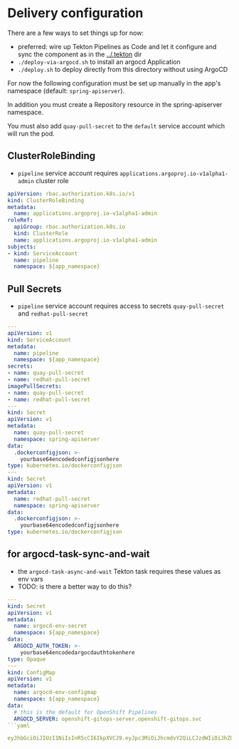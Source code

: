 # Delivery configuration

There are a few ways to set things up for now:

- preferred: wire up Tekton Pipelines as Code and let it configure and sync the component as in the [../.tekton](../.tekton/) dir
- `./deploy-via-argocd.sh` to install an argocd Application
- `./deploy.sh` to deploy directly from this directory without using ArgoCD

For now the following configuration must be set up manually in the app's namespace (default: `spring-apiserver`).

In addition you must create a Repository resource in the spring-apiserver namespace.

You must also add `quay-pull-secret` to the `default` service account which will run the pod.

## ClusterRoleBinding

- `pipeline` service account requires `applications.argoproj.io-v1alpha1-admin` cluster role

```yaml
apiVersion: rbac.authorization.k8s.io/v1
kind: ClusterRoleBinding
metadata:
  name: applications.argoproj.io-v1alpha1-admin
roleRef:
  apiGroup: rbac.authorization.k8s.io
  kind: ClusterRole
  name: applications.argoproj.io-v1alpha1-admin
subjects:
- kind: ServiceAccount
  name: pipeline
  namespace: ${app_namespace}
```

## Pull Secrets

- `pipeline` service account requires access to secrets `quay-pull-secret` and `redhat-pull-secret`

```yaml
---
apiVersion: v1
kind: ServiceAccount
metadata:
  name: pipeline
  namespace: ${app_namespace}
secrets:
- name: quay-pull-secret
- name: redhat-pull-secret
imagePullSecrets:
- name: quay-pull-secret
- name: redhat-pull-secret
---
kind: Secret
apiVersion: v1
metadata:
  name: quay-pull-secret
  namespace: spring-apiserver
data:
  .dockerconfigjson: >-
    yourbase64encodedconfigjsonhere
type: kubernetes.io/dockerconfigjson
---
kind: Secret
apiVersion: v1
metadata:
  name: redhat-pull-secret
  namespace: spring-apiserver
data:
  .dockerconfigjson: >-
    yourbase64encodedconfigjsonhere
type: kubernetes.io/dockerconfigjson
```

## for argocd-task-sync-and-wait

- the `argocd-task-async-and-wait` Tekton task requires these values as env vars
- TODO: is there a better way to do this?

```yaml
---
kind: Secret
apiVersion: v1
metadata:
  name: argocd-env-secret
  namespace: ${app_namespace}
data:
  ARGOCD_AUTH_TOKEN: >-
    yourbase64encodedargocdauthtokenhere
type: Opaque
---
kind: ConfigMap
apiVersion: v1
metadata:
  name: argocd-env-configmap
  namespace: ${app_namespace}
data:
  # this is the default for OpenShift Pipelines
  ARGOCD_SERVER: openshift-gitops-server.openshift-gitops.svc
```yaml

eyJhbGciOiJIUzI1NiIsInR5cCI6IkpXVCJ9.eyJpc3MiOiJhcmdvY2QiLCJzdWIiOiJhZG1pbjphcGlLZXkiLCJleHAiOjE3MjkyNjI5MzksIm5iZiI6MTY5NzcyNjkzOSwiaWF0IjoxNjk3NzI2OTM5LCJqdGkiOiJwaXBlbGluZXMifQ.pDL93kKqHlvMsav8Pb9Lifsh6NzkpR-G3QwbaIN3jwo

